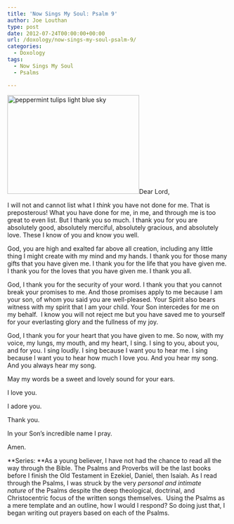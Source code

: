 ```yaml
---
title: 'Now Sings My Soul: Psalm 9'
author: Joe Louthan
type: post
date: 2012-07-24T00:00:00+00:00
url: /doxology/now-sings-my-soul-psalm-9/
categories:
  - Doxology
tags:
  - Now Sings My Soul
  - Psalms

---
```

<a href="http://theologic.us/quotes/attachment/tumblr_mcoh7qqx031r2e70wo1_500/" rel="attachment wp-att-1655"><img class="alignright size-medium wp-image-1655" alt="peppermint tulips light blue sky" src="https://i0.wp.com/theologic.us/wp-content/uploads/2012/12/tumblr_mcoh7qqX031r2e70wo1_500.jpg?resize=300%2C225" width="300" height="225" srcset="https://i0.wp.com/theologic.us/wp-content/uploads/2012/12/tumblr_mcoh7qqX031r2e70wo1_500.jpg?resize=300%2C225 300w, https://i0.wp.com/theologic.us/wp-content/uploads/2012/12/tumblr_mcoh7qqX031r2e70wo1_500.jpg?w=500 500w" sizes="(max-width: 300px) 100vw, 300px" data-recalc-dims="1" /></a>Dear Lord,

I will not and cannot list what I _think_ you have not done for me. That is preposterous! What you have done for me, in me, and through me is too great to even list. But I thank you so much. I thank you for you are absolutely good, absolutely merciful, absolutely gracious, and absolutely love. These I know of you and know you well.

God, you are high and exalted far above all creation, including any little thing I might create with my mind and my hands. I thank you for those many gifts that you have given me. I thank you for the life that you have given me. I thank you for the loves that you have given me. I thank you all.

God, I thank you for the security of your word. I thank you that you cannot break your promises to me. And those promises apply to me because I am your son, of whom you said you are well-pleased. Your Spirit also bears witness with my spirit that I am your child. Your Son intercedes for me on my behalf.  I know you will not reject me but you have saved me to yourself for your everlasting glory and the fullness of my joy.

God, I thank you for your heart that you have given to me. So now, with my voice, my lungs, my mouth, and my heart, I sing. I sing to you, about you, and for you. I sing loudly. I sing because I want you to hear me. I sing because I want you to hear how much I love you. And you hear my song. And you always hear my song.

May my words be a sweet and lovely sound for your ears.

I love you.

I adore you.

Thank you.

In your Son’s incredible name I pray.

Amen.

**Series: **As a young believer, I have not had the chance to read all the way through the Bible. The Psalms and Proverbs will be the last books before I finish the Old Testament in Ezekiel, Daniel, then Isaiah. As I read through the Psalms, I was struck by the very _personal and intimate nature_ of the Psalms despite the deep theological, doctrinal, and Christocentric focus of the written songs themselves.  Using the Psalms as a mere template and an outline, how I would I respond? So doing just that, I began writing out prayers based on each of the Psalms.